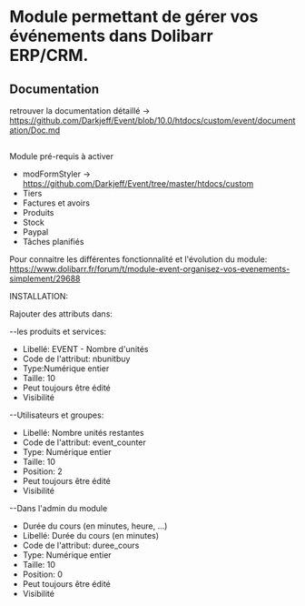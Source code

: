 # Module permettant de gérer vos événements dans Dolibarr ERP/CRM.

## Documentation
retrouver la documentation détaillé -> https://github.com/Darkjeff/Event/blob/10.0/htdocs/custom/event/documentation/Doc.md

## 


Module pré-requis à activer 
- modFormStyler -> https://github.com/Darkjeff/Event/tree/master/htdocs/custom
- Tiers
- Factures et avoirs
- Produits
- Stock
- Paypal
- Tâches planifiés

Pour connaitre les différentes fonctionnalité et l'évolution du module:
https://www.dolibarr.fr/forum/t/module-event-organisez-vos-evenements-simplement/29688

INSTALLATION:

Rajouter des attributs dans:

--les produits et services: 
- Libellé: EVENT - Nombre d'unités
- Code de l'attribut: nbunitbuy
- Type:Numérique entier
- Taille: 10
- Peut toujours être édité
- Visibilité

--Utilisateurs et groupes:
- Libellé: Nombre unités restantes
- Code de l'attribut: event_counter
- Type: Numérique entier
- Taille: 10
- Position: 2
- Peut toujours être édité	
- Visibilité

--Dans l'admin du module
- Durée du cours (en minutes, heure, ...)
- Libellé: Durée du cours (en minutes)
- Code de l'attribut: duree_cours
- Type: Numérique entier
- Taille: 10
- Position: 0
- Peut toujours être édité	
- Visibilité
